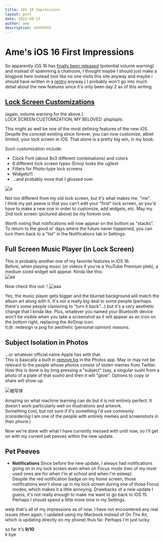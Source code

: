 ```yaml
---
title: iOS 16 Impressions
layout: post
date: 2022-09-13
author: ame
description: uhhhhhhh
---
```

# Ame's iOS 16 First Impressions

So apparently iOS 16 has [finally been released](https://youtu.be/yH0JgQ5i75o) (potential volume warning) and instead of spamming a chatroom, I thought maybe I should just make a blogpost here instead (not like no one visits this site anyway and maybe i should have written in a [rentry](https://rentry.co/) anyway.)
I probably won't go into much detail about the new features since it's only been day 2 as of this writing.

## [Lock Screen Customizations](https://youtu.be/yH0JgQ5i75o)

(again, volume warning for the above.)   
LOCK SCREEN CUSTOMIZATION, MY BELOVED :plsplspls:   

This might as well be one of the most defining features of the new iOS. Despite the concept existing since forever, you can now customize, albiet limited, your lock screen in iOS. That alone is a pretty big win, in my book.   

Such customization include:   
- Clock Font (about 8x3 different combinations) and colors
- 6 different lock screen types (Emoji looks the ugliest
- Filters for Photo-type lock screens
- Widgets!!! 
- ...and probably more that I glossed over.

![a](https://i.imgur.com/vHUHopa.png)   

Not too different from my old lock screen, but it's what makes me, "me".   
I think my pet peeve is that you can't edit your "first" lock screen, so you'd have to make a new one in order to customize, add widgets, etc. May my 2nd lock screen (pictured above) be my forever one.   

Worth noting that notifications will now appear on the bottom as "stacks". To return to the good ol' days where the future never happened, you can turn them back to a "list" in the Notifications tab in Settings.   

## Full Screen Music Player (in Lock Screen)

This is probably another one of my favorite features in iOS 16.   
Before, when playing music (or videos if you're a YouTube Premium pleb), a medium sized widget will appear. Kinda like this:   
![aa](https://user-images.githubusercontent.com/47435073/190043522-e33cfd5e-ea96-4860-976e-f18cbf5aaed1.jpg)

Now check this out:   !
![aaa](https://user-images.githubusercontent.com/47435073/190043871-da31a2a3-77d8-40e6-9d7b-f2444c53d3f1.jpeg)

Yes, the music player gets bigger and the blurred background will match the album art along with it. It's not a really big deal to some people (perhaps there's some people clamoring to "turn it back"...) but it's a very aesthetic change that I kinda like. Plus, whatever you named your Bluetooth device won't be visible when you take a screenshot as it will appear as an icon on the bottom right, replacing the AirDrop icon.   
tl;dr: redesign is pog for aesthetic (personal opinion) reasons.   

## Subject Isolation in Photos
...or whatever official name Apple has with that.   
This is basically a built in [remove.bg](https://www.remove.bg/) in the Photos app. May or may not be relevant to the people whose photos consist of stolen memes from Twitter.   
How this is done is by long pressing a "subject" (say, a singular sushi from a photo of a plate of that sushi) and then it will "glow". Options to copy or share will show up.   

![被写体](https://user-images.githubusercontent.com/47435073/190045879-6d3b1f13-2afe-45dc-8ff2-4d6ad60701bc.png)   

Amazing on what machine learning can do but it is not entirely perfect. It doesn't work particularly well on illustrations and artwork.   
Something cool, but not sure if it's something I'd use commonly (considering I am one of the people with entirely memes and screenshots in their phone.)   

Now we're done with what I have currently messed with until now, so I'll get on with my current pet peeves within the new update.

## Pet Peeves

- **Notifications**
Since before the new update, I always had notifications going on in my lock screen even when on Focus mode (two of my most used ones are for when I'm at school and when I'm asleep)   
Despite the red notification badge on my home screen, those notifications won't show up in my lock screen during one of those Focus modes, which makes it a little annoying. Drawbacks of a new update I guess, it's not really enough to make me want to go back to iOS 15.   
Perhaps I should spend a little more time in my Settings.

welp that's all of my impressions as of now. I have not encountered any real issues (then again, I updated using my Macbook instead of On The Air, which is updating directly on my phone) thus far. Perhaps I'm just lucky.   

so far it's **9/10**   
k bye
